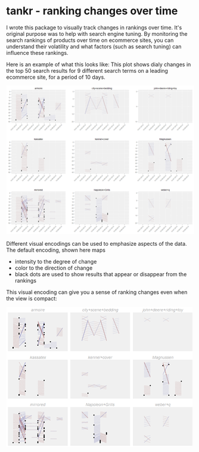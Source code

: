 
# tankr - ranking changes over time

I wrote this package to visually track changes in rankings over time. It's original purpose was to help with search engine tuning.  By monitoring the search rankings of products over time on ecommerce sites, you can understand their volatility and what factors (such as search tuning) can influence these rankings.  

Here is an example of what this looks like:  This plot shows dialy changes in the top 50 search results for 9 different search terms on a leading ecommerce site, for a period of 10 days. 

![example plot](/img/example.png?raw=true)

Different visual encodings can be used to emphasize aspects of the data.  The default encoding, shown here maps
 - intensity to the degree of change
 - color to the direction of change
 - black dots are used to show results that appear or disappear from the rankings

This visual encoding can give you a sense of ranking changes even when the view is compact:

![example compact plot](/img/example_small_scale.png?raw=true)

